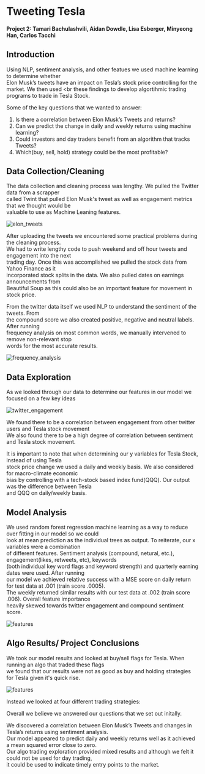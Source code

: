# Tweeting Tesla<br>
#### Project 2: Tamari Bachulashvili, Aidan Dowdle, Lisa Esberger, Minyeong Han, Carlos Tacchi<br>

## Introduction<br>
Using NLP, sentiment analysis, and other featues we used machine learning to determine whether<br>
Elon Musk’s tweets have an impact on Tesla’s stock price controlling for the market.  We then used <br
these findings to develop algortihmic trading programs to trade in Tesla Stock.<br>

Some of the key questions that we wanted to answer:<br>
1.  Is there a correlation between Elon Musk’s Tweets and returns?<br>
2.  Can we predict the change in daily and weekly returns using machine learning?<br>
3.  Could investors and day traders benefit from an algorithm that tracks Tweets?<br>
4.  Which(buy, sell, hold) strategy could be the most profitable?<br>

## Data Collection/Cleaning<br>

The data collection and cleaning process was lengthy.  We pulled the Twitter data from a scrapper<br>
called Twint that pulled Elon Musk's tweet as well as engagement metrics that we thought would be<br>
valuable to use as Machine Leaning features.<br>

![elon_tweets](https://github.com/tamobee/project_2/main/png_file/elon_tweets.png)

After uploading the tweets we encountered some practical problems during the cleaning process.<br>
We had to write lengthy code to push weekend and off hour tweets and engagement into the next<br>
trading day.  Once this was accomplished we pulled the stock data from Yahoo Finance as it<br>
incorporated stock splits in the data.  We also pulled dates on earnings announcements from<br>
Beautiful Soup as this could also be an important feature for movement in stock price.<br>

From the twitter data itself we used NLP to understand the sentiment of the tweets.  From <br>
the compound score we also created positive, negative and neutral labels.  After running <br>
frequency analysis on most common words, we manually intervened to remove non-relevant stop <br>
words for the most accurate results.<br>

![frequency_analysis](https://github.com/tamobee/project_2/blob/main/png_file/frequency_analysis.png)

## Data Exploration<br>

As we looked through our data to determine our features in our model we focused on a few key ideas<br>

![twitter_engagement](https://github.com/tamobee/project_2/blob/main/png_file/twitter_engagement.png)

We found there to be a correlation between engagement from other twitter users and Tesla stock movement<br>
We also found there to be a high degree of correlation between sentiment and Tesla stock movement.<br>

It is important to note that when determining our y variables for Tesla Stock, instead of using Tesla<br>
stock price change we used a daily and weekly basis.  We also considered for macro-climate economic<br> 
bias by controlling with a tech-stock based index fund(QQQ).  Our output was the difference between Tesla<br>
and QQQ on daily/weekly basis.

## Model Analysis

We used random forest regression machine learning as a way to reduce over fitting in our model so we could<br>
look at mean prediction as the individual trees as output.  To reiterate, our x variables were a combination<br>
of different features.  Sentiment analysis (compound, netural, etc.), engagement(likes, retweets, etc), keywords<br>
(both individual key word flags and keyword strength) and quarterly earning dates were used.  After running<br>
our model we achieved relative success with a MSE score on daily return for test data at .001 (train score .0005).<br>
The weekly returned similar results with our test data at .002 (train score .006).  Overall feature importance<br>
heavily skewed towards twitter engagement and compound sentiment score.

![features](https://github.com/tamobee/project_2/blob/main/png_file/features.png)

## Algo Results/ Project Conclusions

We took our model results and looked at buy/sell flags for Tesla.  When running an algo that traded these flags<br>
we found that our results were not as good as buy and holding strategies for Tesla given it's quick rise. <br>

![features](https://github.com/tamobee/project_2/blob/main/png_file/algo_results.png)

Instead we looked at four different trading strategies:<br>


Overall we believe we answered our questions that we set out initally.<br>

We  discovered a correlation between Elon Musk’s Tweets and changes in Tesla’s returns using sentiment analysis.<br>
Our model appeared to predict daily and weekly returns well as it achieved a mean squared error close to zero.<br>
Our algo trading exploration provided mixed results and although we felt it could not be used for day trading,<br>
it could be used to indicate timely entry points to the market.<br>

